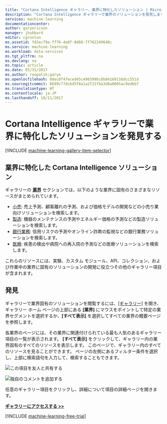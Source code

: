 ```yaml
---
title: "Cortana Intelligence ギャラリー、業界に特化したソリューション | Microsoft Docs"
description: "Cortana Intelligence ギャラリーで業界のソリューションを発見します。"
services: machine-learning
documentationcenter: 
author: garyericson
manager: jhubbard
editor: cgronlun
ms.assetid: fd2ecf9a-ff76-4a0f-8d68-7f762249648c
ms.service: machine-learning
ms.workload: data-services
ms.tgt_pltfrm: na
ms.devlang: na
ms.topic: article
ms.date: 03/31/2017
ms.author: roopalik;garye
ms.openlocfilehash: 0dec0f47eced45c496399bc6b84169116dcc551d
ms.sourcegitcommit: 6699c77dcbd5f8a1a2f21fba3d0a0005ac9ed6b7
ms.translationtype: HT
ms.contentlocale: ja-JP
ms.lasthandoff: 10/11/2017
---
```

# <a name="discover-industry-specific-solutions-in-the-cortana-intelligence-gallery"></a>Cortana Intelligence ギャラリーで業界に特化したソリューションを発見する
[!INCLUDE [machine-learning-gallery-item-selector](../../../includes/machine-learning-gallery-item-selector.md)]

## <a name="industry-specific-cortana-intelligence-solutions"></a>業界に特化した Cortana Intelligence ソリューション
ギャラリーの **[業界](https://gallery.cortanaintelligence.com/industries)** セクションでは、以下のような業界に固有のさまざまなリソースがまとめられています。

* [小売](https://gallery.cortanaintelligence-int.com/industries/retail): 売上予測、顧客離れの予測、および価格モデルの開発などの小売り業向けソリューションを検索します。
* [製造](https://gallery.cortanaintelligence-int.com/industries/manufacturing): 機器のメンテナンスの予測やエネルギー価格の予測などの製造ソリューションを検索します。
* [銀行業務](https://gallery.cortanaintelligence-int.com/industries/banking): 信用リスクの予測やオンライン詐欺の監視などの銀行業務ソリューションを検索します。
* [医療](https://gallery.cortanaintelligence-int.com/industries/healthcare): 疾患の検出や病院への再入院の予測などの医療ソリューションを検索します。

これらのリソースには、実験、カスタム モジュール、API、コレクション、および作業中の業界に固有のソリューションの開発に役立つその他のギャラリー項目が含まれます。

## <a name="discover"></a>発見
 ギャラリーで業界固有のソリューションを閲覧するには、[[ギャラリー]](http://gallery.cortanaintelligence.com) を開き、ギャラリー ホーム ページの上部にある **[業界]** にマウスをポイントして特定の業界セグメントを選択するか、**[すべて表示]** を選択してすべての業界の概要ページを参照します。

 各業界のページには、その業界に関連付けられている最も人気のあるギャラリー項目の一覧が表示されます。
**[すべて表示]** をクリックして、ギャラリー内の業界固有のすべてのリソースを表示します。
このページで、ギャラリー内のすべてのリソースを見ることができます。 ページの左側にあるフィルター条件を選択し、上部に検索語句を入力して、検索することもできます。

![この項目を友人と共有する](./media/gallery-how-to-use-contribute-publish/share-links.png)

![独自のコメントを追加する](./media/gallery-how-to-use-contribute-publish/comments.png)

 任意のギャラリー項目をクリックし、詳細について項目の詳細ページを開きます。

**[ギャラリーにアクセスする >>](http://gallery.cortanaintelligence.com)**

[!INCLUDE [machine-learning-free-trial](../../../includes/machine-learning-free-trial.md)]

